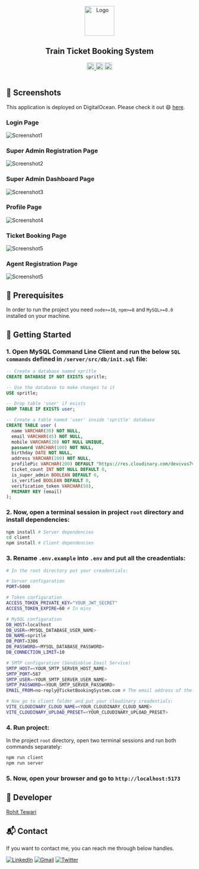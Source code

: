 <div align="center">

<!-- Title: -->
  <a href="https://task-executor.netlify.app" target="_blank">
    <img src="./client/public/ticket.png" height="80" alt="Logo">
  </a>

<!-- Short description: -->
<h2>Train Ticket Booking System</h2>

<!-- Labels: -->
  <div>
  <a href="https://task-executor.netlify.app" target="_blank">
    <img src="https://api.netlify.com/api/v1/badges/370f973d-e0a9-4dfc-907c-9a09a5ef3827/deploy-status" height="20" alt="Website up">
  </a>
  <img src="https://img.shields.io/github/repo-size/rtewari056/train-ticket-booking-system.svg?label=Repo%20size" height="20" alt="Repo size">
  <img src="https://img.shields.io/github/languages/top/rtewari056/train-ticket-booking-system" height="20" alt="GitHub top language">
  </div>

</div>

<br/>

## 🚀 Screenshots

This application is deployed on DigitalOcean. Please check it out :smile: [here](https://task-executor.netlify.app).

### Login Page
![Screenshot1](./screenshots/screenshot1.png)

### Super Admin Registration Page
![Screenshot2](./screenshots/screenshot2.png)

### Super Admin Dashboard Page
![Screenshot3](./screenshots/screenshot3.png)

### Profile Page
![Screenshot4](./screenshots/screenshot4.png)

### Ticket Booking Page
![Screenshot5](./screenshots/screenshot5.png)

### Agent Registration Page
![Screenshot5](./screenshots/screenshot6.png)

## 📖 Prerequisites

In order to run the project you need `node>=16`, `npm>=8` and `MySQL>=8.0` installed on your machine.

## 🚩 Getting Started

### 1. Open MySQL Command Line Client and run the below `SQL commands` defined in `/server/src/db/init.sql` file:

```sql
-- Create a database named spritle
CREATE DATABASE IF NOT EXISTS spritle;

-- Use the database to make changes to it
USE spritle;

-- Drop table 'user' if exists
DROP TABLE IF EXISTS user;

-- Create a table named 'user' inside 'spritle' database
CREATE TABLE user (
  name VARCHAR(30) NOT NULL,
  email VARCHAR(45) NOT NULL,
  mobile VARCHAR(20) NOT NULL UNIQUE,
  password VARCHAR(100) NOT NULL,
  birthday DATE NOT NULL,
  address VARCHAR(200) NOT NULL,
  profilePic VARCHAR(200) DEFAULT "https://res.cloudinary.com/devcvus7v/image/upload/v1674454463/ticket_booking_system/avatar.png",
  ticket_count INT NOT NULL DEFAULT 0,
  is_super_admin BOOLEAN DEFAULT 0,
  is_verified BOOLEAN DEFAULT 0,
  verification_token VARCHAR(50),
  PRIMARY KEY (email)
);
```

### 2. Now, open a terminal session in project `root` directory and install dependencies:

```bash
npm install # Server dependencies
cd client
npm install # Client dependencies
```

### 3. Rename `.env.example` into `.env` and put all the creadentials:
```bash
# In the root directory put your creadentials:

# Server configaration
PORT=5000

# Token configaration
ACCESS_TOKEN_PRIVATE_KEY="YOUR_JWT_SECRET"
ACCESS_TOKEN_EXPIRE=60 # In mins

# MySQL configaration
DB_HOST=localhost
DB_USER=<MYSQL_DATABASE_USER_NAME>
DB_NAME=spritle
DB_PORT=3306
DB_PASSWORD=<MYSQL_DATABASE_PASSWORD>
DB_CONNECTION_LIMIT=10

# SMTP configaration (Sendinblue Email Service)
SMTP_HOST=<YOUR_SMTP_SERVER_HOST_NAME>
SMTP_PORT=587
SMTP_USER=<YOUR_SMTP_SERVER_USER_NAME>
SMTP_PASSWORD=<YOUR_SMTP_SERVER_PASSWORD>
EMAIL_FROM=no-reply@TicketBookingSystem.com # The email address of the sender

# Now go to client folder and put your cloudinary creadentials:
VITE_CLOUDINARY_CLOUD_NAME=<YOUR_CLOUDINARY_CLOUD_NAME>
VITE_CLOUDINARY_UPLOAD_PRESET=<YOUR_CLOUDINARY_UPLOAD_PRESET>
```


### 4. Run project:
In the project `root` directory, open two terminal sessions and run both commands separately:

```bash
npm run client
npm run server
```

### 5. Now, open your browser and go to `http://localhost:5173`

## 👤 Developer

[Rohit Tewari](https://github.com/rtewari056)

## 📬 Contact

If you want to contact me, you can reach me through below handles.

<a href="https://linkedin.com/in/rtewari056" target="_blank"><img src="https://img.shields.io/badge/LinkedIn-0077B5?style=for-the-badge&logo=linkedin&logoColor=white" alt="LinkedIn"/></a>
<a href="mailto:rtewari056@gmail.com"><img  alt="Gmail" src="https://img.shields.io/badge/Gmail-D14836?style=for-the-badge&logo=gmail&logoColor=white" /></a>
<a href="https://twitter.com/rtewari056" target="_blank"><img src="https://img.shields.io/badge/Twitter-1DA1F2?style=for-the-badge&logo=twitter&logoColor=white" alt="Twitter"/></a>